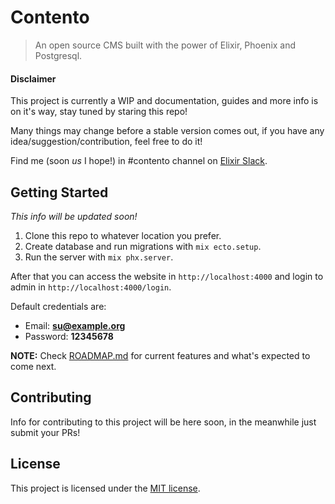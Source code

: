 # Contento

> An open source CMS built with the power of Elixir, Phoenix and Postgresql.

#### Disclaimer

This project is currently a WIP and documentation, guides and more info is on it's way, stay tuned by staring this repo!

Many things may change before a stable version comes out, if you have any idea/suggestion/contribution, feel free to do it!

Find me (soon *us* I hope!) in #contento channel on [Elixir Slack](https://elixir-slackin.herokuapp.com/).

## Getting Started

*This info will be updated soon!*

1. Clone this repo to whatever location you prefer.
2. Create database and run migrations with `mix ecto.setup`.
3. Run the server with `mix phx.server`.

After that you can access the website in `http://localhost:4000` and login to admin in `http://localhost:4000/login`.

Default credentials are:

- Email: **su@example.org**
- Password: **12345678**

**NOTE:** Check [ROADMAP.md]() for current features and what's expected to come next.

## Contributing

Info for contributing to this project will be here soon, in the meanwhile just submit your PRs!

## License

This project is licensed under the [MIT license]().
